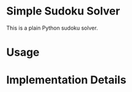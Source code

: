 # Simple Sudoku Solver

This is a plain Python sudoku solver. 

# Usage



# Implementation Details
